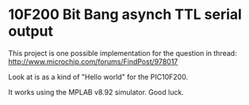 10F200 Bit Bang asynch TTL serial output
========================================

This project is one possible implementation for the question in thread: http://www.microchip.com/forums/FindPost/978017

Look at is as a kind of "Hello world" for the PIC10F200.

It works using the MPLAB v8.92 simulator. Good luck.